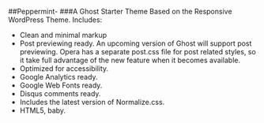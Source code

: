 ##Peppermint- ###A Ghost Starter Theme Based on the Responsive WordPress Theme.
 Includes:
 
 * Clean and minimal markup
 * Post previewing ready. An upcoming version of Ghost will support post previewing. Opera has a separate post.css file for post related styles, so it take full advantage of the new feature when it becomes available.
 * Optimized for accessibility.
 * Google Analytics ready.
 * Google Web Fonts ready.
 * Disqus comments ready.
 * Includes the latest version of Normalize.css.
 * HTML5, baby.
